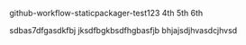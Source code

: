 github-workflow-staticpackager-test123     4th 5th 6th

sdbas7dfgasdkfbj jksdfbgkbsdfhgbasfjb
bhjajsdjhvasdcjhvsd
